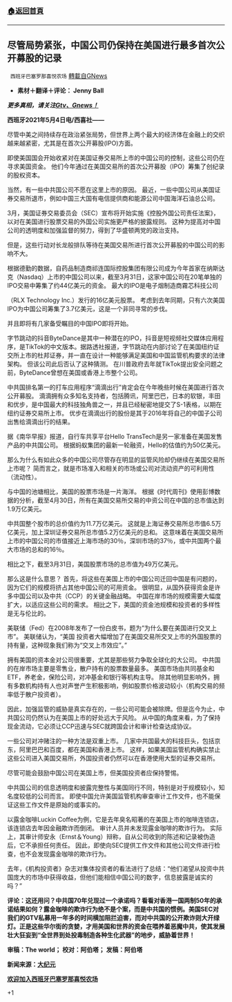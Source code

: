 ###  [:house:返回首頁](https://github.com/ourhimalayas/txt)
---

## 尽管局势紧张，中国公司仍保持在美国进行最多首次公开募股的记录
` 西班牙巴塞罗那喜悦农场` [轉載自GNews](https://gnews.org/zh-hans/1171246/)

- **素材＋翻译＋评论： Jenny Ball**


***更多真相，请关注***[***Gtv、Gnews！***](https://gtv.org/)

**西班牙2021年5月4日电/西喜社——**

尽管中美之间持续存在政治紧张局势，但世界上两个最大的经济体在金融上的交织越来越紧密，尤其是在首次公开募股(IPO)方面。

即使美国国会开始收紧对在美国证券交易所上市的中国公司的控制，这些公司仍在寻求美国资金。 他们今年通过在美国交易所的首次公开募股（IPO）筹集了创纪录的股权资本。

当然，有一些中共国公司不愿在这里上市的原因。 最近，一些中国公司从美国证券交易所退市，例如中国三大国有电信提供商和能源公司中国海洋石油总公司。

3月，美国证券交易委员会（SEC）宣布将开始实施《控股外国公司责任法案》，以对在美国进行股票交易的外国公司实施更严格的披露规则。 这种为提高对中国公司的透明度和加强监督的努力，得到了华盛顿两党的政治支持。

但是，这些行动对长龙般排队等待在美国交易所进行首次公开募股的中国公司的影响不大。

根据德勤的数据，自药品制造商祁连国际控股集团有限公司成为今年首家在纳斯达克（Nasdaq）上市的中国公司以来，截至3月31日，这家中国公司在20笔单独的IPO交易中筹集了约44亿美元的资金。 最大的IPO是电子烟制造商霧芯科技公司

（RLX Technology Inc.）发行的16亿美元股票。 考虑到去年同期，只有六次美国IPO为中国公司筹集了3.7亿美元，这是一个非同寻常的步伐。

并且即将有几家备受瞩目的中国IPO即将开始。

字节跳动的抖音ByteDance是其中一种潜在的IPO，抖音是短视频社交媒体应用程序，是TikTok的中文版本。据路透社报道，字节跳动在内部讨论了在美国纽约证交所上市的杜邦证券，并一直在设计一种能够满足美国和中国监管机构要求的法律架构。 但该公司此后否认了这种猜测。 在川普政府去年就TikTok提出安全问题之前，ByteDance曾想在美国或香港上市整个公司。

中共国排名第一的打车应用程序“滴滴出行”肯定会在今年晚些时候在美国进行首次公开募股。 滴滴拥有众多知名支持者，包括腾讯，阿里巴巴，日本的软银，丰田和优步，是中国最大的科技独角兽之一，并且已经秘密地提交了S-1表格，以期在纽约证券交易所上市。 优步在滴滴出行的股份是其于2016年将自己的中国子公司出售给滴滴出行的结果。

据《南华早报》报道，自行车共享平台Hello TransTech是另一家准备在美国发售产品的中共国公司。 根据蚂蚁集团的最新一轮融资，Hello的估值约为50亿美元。

那么为什么有如此众多的中国公司尽管存在明显的监管风险却仍继续在美国交易所上市呢？ 简而言之，就是市场准入和相关的市场或公司对流动资产的可利用性（流动性）。

与中国的池塘相比，美国的股票市场是一片海洋。 根据《时代周刊》使用彭博数据的分析，截至4月30日，所有在美国交易所交易的中资公司在中国的总市值达到1.9万亿美元。

中共国整个股市的总价值约为11.7万亿美元。 这就是上海证券交易所总市值6.5万亿美元，加上深圳证券交易所总市值5.2万亿美元的总和。 这意味着在美国交易所上市的中国公司的市值接近上海市场的30％，深圳市场的37％，或中共国两个最大市场的总和的16％。

相比之下，截至3月31日，美国股票市场的总市值为49万亿美元。

那么这是什么意思？ 首先，将这些在美国上市的中国公司迁回中国是有问题的，因为它们的规模将挤占其他中国公司的可用资金。 很明显，从国外获得资金是许多中国公司以及中共（CCP）的关键金融战略。 中国在岸市场的规模需要大幅度扩大，以适应这些公司的需求。 相比之下，美国的资金池规模和投资者的多样性是无与伦比的。

美联储（Fed）在2008年发布了一份白皮书，题为“为什么要在美国进行交叉上市”。 美联储认为，“美国 投资者大幅增加了在美国交易所交叉上市的外国股票的持有量，这种现象我们称为“交叉上市效应”。”

拥有美国的资本金对公司很重要，尤其是那些努力争取全球化的大公司。 中共国的在岸市场主要是零售业，散户持有的股票数量最多。 美国市场由共同基金和ETF，养老金，保险公司，对冲基金和银行等机构主导。 除其他明显影响外，拥有多数机构持有人也对声誉产生积极影响，例如股票价格波动较小（机构交易的频率低于散户投资者）。

因此，加强监管的威胁是真实存在的，一些公司可能会被除牌。但是迄今为止，中共国公司仍然认为在美国上市的好处远大于风险。 从中国的角度来看，为了保持现金流动，它必须让CCP迅速与SEC就跨国会计和审计检查达成协议。

一些公司对冲赌注的一种方法是双重上市。 几家中共国最大的科技巨头，包括京东，阿里巴巴和百度，都在美国和香港上市。 这样，如果美国监管机构确实禁止这些公司进入美国交易所，外国投资者仍然可以在香港使用大型的证券交易所。

尽管可能会鼓励中国公司在美国上市，但美国投资者应保持警惕。

中共国公司的信息透明度和披露完整性与美国同行不同，特别是对于规模较小，知名度较低的公司而言。 即使中国允许美国监管机构审查审计工作文件，也不能保证这些工作文件是原始的或事实的。

以露金咖啡Luckin Coffee为例，它是去年臭名昭著的在美国上市的咖啡连锁店，该连锁店去年因金融欺诈而倒闭。 审计人员并未发现露金咖啡的欺诈行为。 实际上，其审计师安永（Ernst＆Young）辩称，自从公司收到的陈述和记录被伪造后，它不承担任何责任。 因此，即使向SEC提供工作文件和其他公司文件进行检查，也不会发现露金咖啡的欺诈行为。

去年，《机构投资者》杂志对集体投资者的看法进行了总结：“他们渴望从投资中共国庞大的市场中获得收益，但他们能相信中国公司的数字，信息披露是诚实的吗？”

**评论：这还用问？中共国70年兑现过一个承诺吗？看看对香港一国两制50年的承诺结果如何？露金咖啡的欺诈行为绝不是个案，而是中共国的惯例。美国SEC对我们的GTV私募用一年多的时间横加阻拦迫害，而对中共国的公开欺诈则大开绿灯。正是这些华尔街的贪婪，才用美国和世界的资金在喂养着恶魔中共，使其发展壮大狂妄到“全世界到处投毒制造各种生化武器”的地步，威胁着世界！**

**审稿：The world； 校对：阿伯塔； 发稿：阿伯塔**

**新闻来源：[大纪元](https://www.theepochtimes.com/chinese-companies-hold-record-ipos-in-us-despite-tensions_3798475.html)**

**[欢迎加入西班牙巴塞罗那喜悦农场](https://discord.com/invite/WPy8Qp7)**

+1
